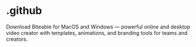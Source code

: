 # .github
Download Biteable for MacOS and Windows — powerful online and desktop video creator with templates, animations, and branding tools for teams and creators.
